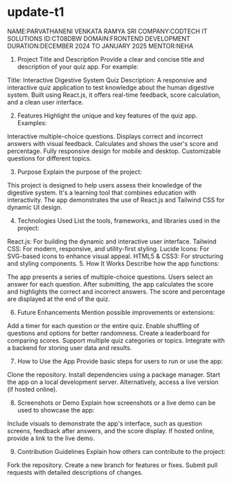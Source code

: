 # update-t1
NAME:PARVATHANENI VENKATA RAMYA SRI
COMPANY:CODTECH IT SOLUTIONS
ID:CT08DBW 
DOMAIN:FRONTEND DEVELOPMENT
DURATION:DECEMBER 2024 TO JANUARY 2025
MENTOR:NEHA

1. Project Title and Description
Provide a clear and concise title and description of your quiz app. For example:

Title: Interactive Digestive System Quiz
Description: A responsive and interactive quiz application to test knowledge about the human digestive system. Built using React.js, it offers real-time feedback, score calculation, and a clean user interface.

2. Features
Highlight the unique and key features of the quiz app. Examples:

Interactive multiple-choice questions.
Displays correct and incorrect answers with visual feedback.
Calculates and shows the user's score and percentage.
Fully responsive design for mobile and desktop.
Customizable questions for different topics.

3. Purpose
Explain the purpose of the project:

This project is designed to help users assess their knowledge of the digestive system.
It's a learning tool that combines education with interactivity.
The app demonstrates the use of React.js and Tailwind CSS for dynamic UI design.

4. Technologies Used
List the tools, frameworks, and libraries used in the project:

React.js: For building the dynamic and interactive user interface.
Tailwind CSS: For modern, responsive, and utility-first styling.
Lucide Icons: For SVG-based icons to enhance visual appeal.
HTML5 & CSS3: For structuring and styling components.
5. How It Works
Describe how the app functions:

The app presents a series of multiple-choice questions.
Users select an answer for each question.
After submitting, the app calculates the score and highlights the correct and incorrect answers.
The score and percentage are displayed at the end of the quiz.

6. Future Enhancements
Mention possible improvements or extensions:

Add a timer for each question or the entire quiz.
Enable shuffling of questions and options for better randomness.
Create a leaderboard for comparing scores.
Support multiple quiz categories or topics.
Integrate with a backend for storing user data and results.

7. How to Use the App
Provide basic steps for users to run or use the app:

Clone the repository.
Install dependencies using a package manager.
Start the app on a local development server.
Alternatively, access a live version (if hosted online).

8. Screenshots or Demo
Explain how screenshots or a live demo can be used to showcase the app:

Include visuals to demonstrate the app's interface, such as question screens, feedback after answers, and the score display.
If hosted online, provide a link to the live demo.

9. Contribution Guidelines
Explain how others can contribute to the project:

Fork the repository.
Create a new branch for features or fixes.
Submit pull requests with detailed descriptions of changes.
